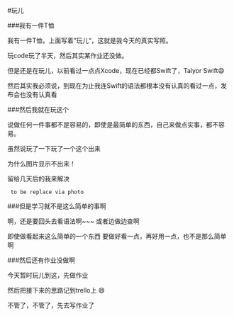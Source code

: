 #玩儿



###我有一件T恤


我有一件T恤，上面写着”玩儿“，这就是我今天的真实写照。

玩code玩了半天，然后其实某作业还没做。

但是还是在玩儿，以前看过一点点Xcode，现在已经都Swift了，Talyor Swift😄

然后其实我必须说，到现在为止我连Swift的语法都根本没有认真的看过一点，发布会也没有认真看



###然后我就在玩这个


说做任何一件事都不是容易的，即使是最简单的东西，自己来做点实事，都不容易。


虽然说玩了一下玩了一个这个出来


为什么图片显示不出来！

留给几天后的我来解决


```
 to be replace via photo

```





###但是学习就不是这么简单的事啊


啊，还是要回头去看语法啊~~~
或者边做边查啊



即使做看起来这么简单的一个东西
要做好看一点，再好用一点，也不是那么简单啊




###然后还有作业没做啊



今天暂时玩儿到这，先做作业

然后把接下来的思路记到trello上 😄

不管了，不管了，先去写作业了



